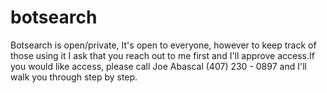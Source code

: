 # botsearch
Botsearch is open/private, It's open to everyone, however to keep track of those using it I ask that you reach out to me first and I'll approve access.If you would like access, please call Joe Abascal (407) 230 - 0897 and I'll walk you through step by step.
